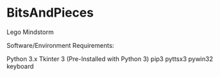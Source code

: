 # BitsAndPieces
Lego Mindstorm

Software/Environment Requirements:

Python 3.x
Tkinter 3 (Pre-Installed with Python 3)
pip3
pyttsx3
pywin32
keyboard
